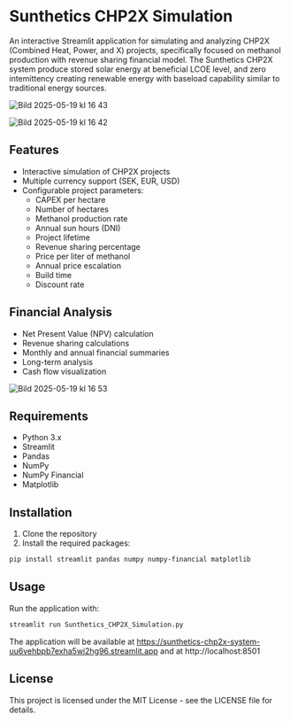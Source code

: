 # Sunthetics CHP2X Simulation

An interactive Streamlit application for simulating and analyzing CHP2X (Combined Heat, Power, and X) projects, specifically focused on methanol production with revenue sharing financial model. The Sunthetics CHP2X system produce stored solar energy at beneficial LCOE level, and zero intemittency creating renewable energy with baseload capability similar to traditional energy sources. 

![Bild 2025-05-19 kl  16 43](https://github.com/user-attachments/assets/4a60a2f4-d160-4556-97a1-a3378cc5f840)

![Bild 2025-05-19 kl  16 42](https://github.com/user-attachments/assets/1576ced8-16df-441e-9ca6-7b1002fdac26)

## Features

- Interactive simulation of CHP2X projects
- Multiple currency support (SEK, EUR, USD)
- Configurable project parameters:
  - CAPEX per hectare
  - Number of hectares
  - Methanol production rate
  - Annual sun hours (DNI)
  - Project lifetime
  - Revenue sharing percentage
  - Price per liter of methanol
  - Annual price escalation
  - Build time
  - Discount rate

## Financial Analysis

- Net Present Value (NPV) calculation
- Revenue sharing calculations
- Monthly and annual financial summaries
- Long-term analysis
- Cash flow visualization

![Bild 2025-05-19 kl  16 53](https://github.com/user-attachments/assets/0bbba158-1eae-400f-ab1b-9151725bf678)


## Requirements

- Python 3.x
- Streamlit
- Pandas
- NumPy
- NumPy Financial
- Matplotlib

## Installation

1. Clone the repository
2. Install the required packages:
```bash
pip install streamlit pandas numpy numpy-financial matplotlib
```

## Usage

Run the application with:
```bash
streamlit run Sunthetics_CHP2X_Simulation.py
```

The application will be available at https://sunthetics-chp2x-system-uu6vehbpb7exha5wi2hg96.streamlit.app and at http://localhost:8501

## License

This project is licensed under the MIT License - see the LICENSE file for details. 

